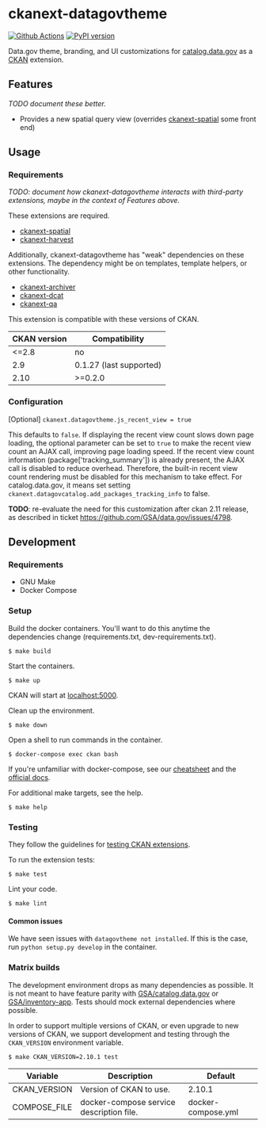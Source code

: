 # ckanext-datagovtheme

[![Github Actions](https://github.com/GSA/ckanext-datagovtheme/actions/workflows/ckan.yml/badge.svg)](https://github.com/GSA/ckanext-datagovtheme/actions)
[![PyPI version](https://badge.fury.io/py/ckanext-datagovtheme.svg)](https://badge.fury.io/py/ckanext-datagovtheme)

Data.gov theme, branding, and UI customizations for
[catalog.data.gov](https://catalog.data.gov/) as a [CKAN](https://ckan.org/)
extension.


## Features

_TODO document these better._ 

- Provides a new spatial query view (overrides [ckanext-spatial](https://github.com/ckan/ckanext-spatial) some front end)


## Usage


### Requirements

_TODO: document how ckanext-datagovtheme interacts with third-party extensions, maybe
in the context of Features above._

These extensions are required.

- [ckanext-spatial](https://github.com/gsa/ckanext-spatial)
- [ckanext-harvest](https://github.com/ckan/ckanext-harvest)

Additionally, ckanext-datagovtheme has "weak" dependencies on these extensions.
The dependency might be on templates, template helpers, or other functionality.

- [ckanext-archiver](https://github.com/ckan/ckanext-archiver)
- [ckanext-dcat](https://github.com/ckan/ckanext-dcat)
- [ckanext-qa](https://github.com/ckan/ckanext-qa)

This extension is compatible with these versions of CKAN.

CKAN version | Compatibility
------------ | -------------
<=2.8        | no
2.9          | 0.1.27 (last supported)
2.10         | >=0.2.0


### Configuration

[Optional]
`ckanext.datagovtheme.js_recent_view = true`


This defaults to `false`. If displaying the recent view count slows down page loading, the optional parameter can be set to `true` to make the recent view count an AJAX call, improving page loading speed. If the recent view count information (package['tracking_summary']) is already present, the AJAX call is disabled to reduce overhead. Therefore, the built-in recent view count rendering must be disabled for this mechanism to take effect. For catalog.data.gov, it means set setting `ckanext.datagovcatalog.add_packages_tracking_info` to false. 

**TODO**: re-evaluate the need for this customization after ckan 2.11 release, as described in ticket https://github.com/GSA/data.gov/issues/4798.


## Development

### Requirements

- GNU Make
- Docker Compose


### Setup

Build the docker containers. You'll want to do this anytime the dependencies
change (requirements.txt, dev-requirements.txt).

    $ make build

Start the containers.

    $ make up

CKAN will start at [localhost:5000](http://localhost:5000).

Clean up the environment.

    $ make down

Open a shell to run commands in the container.

    $ docker-compose exec ckan bash

If you're unfamiliar with docker-compose, see our
[cheatsheet](https://github.com/GSA/datagov-deploy/wiki/Docker-Best-Practices#cheatsheet)
and the [official docs](https://docs.docker.com/compose/reference/).

For additional make targets, see the help.

    $ make help


### Testing

They follow the guidelines for [testing CKAN extensions](https://docs.ckan.org/en/2.8/extensions/testing-extensions.html#testing-extensions).

To run the extension tests:

    $ make test

Lint your code.

    $ make lint

#### Common issues

We have seen issues with `datagovtheme not installed`.
If this is the case, run `python setup.py develop` in the container.

### Matrix builds

The development environment drops as many dependencies as possible. It is
not meant to have feature parity with
[GSA/catalog.data.gov](https://github.com/GSA/catalog.data.gov/) or
[GSA/inventory-app](https://github.com/GSA/inventory-app/). Tests should mock
external dependencies where possible.

In order to support multiple versions of CKAN, or even upgrade to new versions
of CKAN, we support development and testing through the `CKAN_VERSION`
environment variable.

    $ make CKAN_VERSION=2.10.1 test


Variable | Description | Default
-------- | ----------- | -------
CKAN_VERSION | Version of CKAN to use. | 2.10.1
COMPOSE_FILE | docker-compose service description file. | docker-compose.yml
